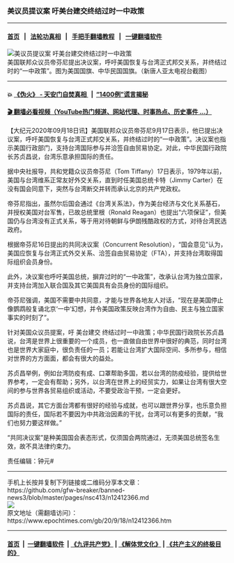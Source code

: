 ### 美议员提议案 吁美台建交终结过时一中政策
------------------------

#### [首页](https://github.com/gfw-breaker/banned-news3/blob/master/README.md) &nbsp;&nbsp;|&nbsp;&nbsp; [法轮功真相](https://github.com/begood0513/basic/blob/master/README.md)  &nbsp;&nbsp;|&nbsp;&nbsp; [手把手翻墙教程](https://github.com/gfw-breaker/guides/wiki)  &nbsp;&nbsp;|&nbsp;&nbsp; [一键翻墙软件](https://github.com/gfw-breaker/nogfw/blob/master/README.md)  



<div><img alt="美议员提议案 吁美台建交终结过时一中政策" class="attachment-djy_600_400 size-djy_600_400 wp-post-image" src="https://i.epochtimes.com/assets/uploads/2017/10/1710131427272378.jpg"/>
<div class="caption">
 美国联邦众议员帝芬尼提出决议案，呼吁美国恢复与台湾正式邦交关系，并终结过时的“一中政策”。图为美国国旗、中华民国国旗。（新唐人亚太电视台截图）
</div></div><hr/>

#### 💥 [《伪火》 - 天安门自焚真相 ](http://158.247.195.190:10000/videos/blog/weihuo.html)&nbsp; |&nbsp; [“1400例”谎言揭秘  ](http://158.247.195.190:10000/videos/blog/jiexi1400.html)

#### [ 🎬  翻墙必看视频（YouTube热门频道、网站代理、时事热点、历史事件 ...）](https://github.com/gfw-breaker/links/blob/master/banned.md)

<div><p>
 【大纪元2020年09月18日讯】美国联邦众议员帝芬尼9月17日表示，他已提出决议案，呼吁美国恢复与台湾正式邦交关系，并终结过时的“一中政策”。决议案也指示美国行政部门，支持台湾国际参与并洽签自由贸易协定。对此，中华民国行政院长苏贞昌说，台湾乐意承担国际的责任。
</p>
<p>
 据中央社报导，共和党籍众议员帝芬尼（Tom Tiffany）17日表示，1979年以前，美国与台湾维系正常友好外交关系，直到时任美国总统卡特（Jimmy Carter）在没有国会同意下，突然与台湾断交并转而承认北京的共产党政权。
</p>
<p>
 帝芬尼指出，虽然尔后国会通过《台湾关系法》，作为美台经济与文化关系基石，并授权美国对台军售，已故总统里根（Ronald Reagan）也提出“六项保证”，但美国仍与台湾没有正式关系，等于用对待朝鲜与伊朗残酷政权的方式，对待台湾民选政府。
</p>
<p>
 根据帝芬尼16日提出的共同决议案（Concurrent Resolution），“国会意见”认为，美国应恢复与台湾正式外交关系、洽签自由贸易协定（FTA），并支持台湾取得国际组织会员身份。
</p>
<p>
 此外，决议案也呼吁美国总统，摒弃过时的“一中政策”，改承认台湾为独立国家，并支持台湾加入联合国及其它美国具有会员身份的国际组织。
</p>
<p>
 帝芬尼强调，美国不需要中共同意，才能与世界各地友人对话，“现在是美国停止像鹦鹉般复诵北京‘一中’幻想，并令美国政策反映台湾作为自由、民主与独立国家事实的时刻了”。
</p>
<p>
 针对美国众议员提案，吁
 <ok href="https://www.epochtimes.com/gb/tag/%E7%BE%8E%E5%8F%B0%E5%BB%BA%E4%BA%A4.html">
  美台建交
 </ok>
 终结过时一中政策；中华民国行政院长苏贞昌说，台湾是世界上很重要的一个成员，也一直做自由世界中很好的典范，同时台湾也是世界大家庭中，很负责任的一员；若能让台湾扩大国际空间、多所参与，相信对世界的方方面面，都会有很大的益处。
</p>
<p>
 苏贞昌举例，例如台湾防疫有成、口罩帮助多国，若以台湾的防疫经验，提供给世界参考，一定会有帮助；另外，以台湾在世界上的经贸实力，如果让台湾有很大空间的参与世界各贸易组织或活动，不要受政治干预，一定会更好。
</p>
<p>
 苏贞昌说，其它方面台湾都有很好的经验与成就，也可以跟世界分享，也乐意负担国际的责任，国际若不要因为中共政治因素的干扰，台湾可以有更多的贡献，“我们也努力要这样做。”
</p>
<p>
 “共同决议案”是种美国国会表态形式，仅须国会两院通过，无须美国总统签名生效，故不具法律约束力。
</p>
<p>
 责任编辑：钟元#
</p>
</div>
<hr/>
手机上长按并复制下列链接或二维码分享本文章：<br/>
https://github.com/gfw-breaker/banned-news3/blob/master/pages/nsc413/n12412366.md <br/>
<a href='https://github.com/gfw-breaker/banned-news3/blob/master/pages/nsc413/n12412366.md'><img src='https://github.com/gfw-breaker/banned-news3/blob/master/pages/nsc413/n12412366.md.png'/></a> <br/>
原文地址（需翻墙访问）：https://www.epochtimes.com/gb/20/9/18/n12412366.htm


------------------------
#### [首页](https://github.com/gfw-breaker/banned-news3/blob/master/README.md) &nbsp;|&nbsp; [一键翻墙软件](https://github.com/gfw-breaker/nogfw/blob/master/README.md) &nbsp;| [《九评共产党》](https://github.com/gfw-breaker/9ping.md/blob/master/README.md#九评之一评共产党是什么) | [《解体党文化》](https://github.com/gfw-breaker/jtdwh.md/blob/master/README.md) | [《共产主义的终极目的》](https://github.com/gfw-breaker/gczydzjmd.md/blob/master/README.md)


<img src='http://gfw-breaker.win/banned-news3/pages/nsc413/n12412366.md' width='0px' height='0px'/>